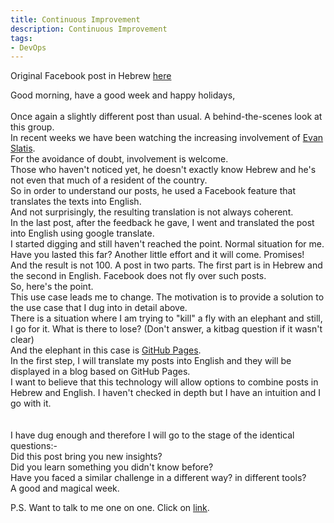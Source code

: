 ```yaml
---
title: Continuous Improvement
description: Continuous Improvement
tags:
- DevOps
---
```

Original Facebook post in Hebrew [here](https://www.facebook.com/groups/devopsloft/posts/1818561898537339/)

Good morning, have a good week and happy holidays,<br>
<br>
Once again a slightly different post than usual. A behind-the-scenes look at this group. <br>
In recent weeks we have been watching the increasing involvement of [Evan Slatis](https://www.facebook.com/hippyod). <br>
For the avoidance of doubt, involvement is welcome. <br>
Those who haven't noticed yet, he doesn't exactly know Hebrew and he's not even that much of a resident of the country. <br>
So in order to understand our posts, he used a Facebook feature that translates the texts into English. <br>
And not surprisingly, the resulting translation is not always coherent. <br>
In the last post, after the feedback he gave, I went and translated the post into English using google translate. <br>
I started digging and still haven't reached the point. Normal situation for me. <br>
Have you lasted this far? Another little effort and it will come. Promises! <br>
And the result is not 100. A post in two parts. The first part is in Hebrew and the second in English. Facebook does not fly over such posts. <br>
So, here's the point. <br>
This use case leads me to change. The motivation is to provide a solution to the use case that I dug into in detail above. <br>
There is a situation where I am trying to "kill" a fly with an elephant and still, I go for it. What is there to lose? (Don't answer, a kitbag question if it wasn't clear) <br>
And the elephant in this case is [GitHub Pages](https://pages.github.com/). <br>
In the first step, I will translate my posts into English and they will be displayed in a blog based on GitHub Pages. <br>
I want to believe that this technology will allow options to combine posts in Hebrew and English. I haven't checked in depth but I have an intuition and I go with it. <br>
<br>
<br>
I have dug enough and therefore I will go to the stage of the identical questions:- <br>
Did this post bring you new insights?<br>
Did you learn something you didn't know before?<br>
Have you faced a similar challenge in a different way? in different tools?<br>
A good and magical week.<br>

P.S. Want to talk to me one on one. Click on [link](https://calendly.com/lmilbaum/chitchat). <br>
